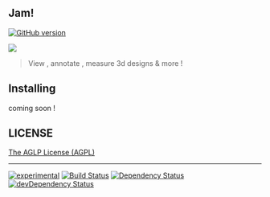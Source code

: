 ## Jam!

[![GitHub version](https://badge.fury.io/gh/usco%2Fjam.svg)](https://badge.fury.io/gh/usco%2Fjam)

<img src="https://raw.githubusercontent.com/usco/Jam/master/screenshot.png" /> 


> View , annotate , measure 3d designs & more !


## Installing

  coming soon !


## LICENSE

[The AGLP License (AGPL)](https://github.com/usco/Jam/blob/master/LICENSE)

- - -

[![experimental](http://badges.github.io/stability-badges/dist/experimental.svg)](http://github.com/badges/stability-badges)
[![Build Status](https://travis-ci.org/usco/Jam.svg?branch=master)](https://travis-ci.org/usco/Jam)
[![Dependency Status](https://david-dm.org/usco/jam.svg)](https://david-dm.org/usco/jam)
[![devDependency Status](https://david-dm.org/usco/jam/dev-status.svg)](https://david-dm.org/usco/jam#info=devDependencies)
